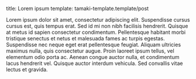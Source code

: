 title: Lorem ipsum
template: tamaki-template.template/post

Lorem ipsum dolor sit amet, consectetur adipiscing elit. 
Suspendisse cursus cursus est, quis tempus erat. 
Sed id mi non nibh facilisis hendrerit. 
Quisque at metus id sapien consectetur condimentum. 
Pellentesque habitant morbi tristique senectus et netus et malesuada fames ac turpis egestas. 
Suspendisse nec neque eget erat pellentesque feugiat. 
Aliquam ultricies maximus nulla, quis consectetur augue. 
Proin laoreet ipsum tellus, vel elementum odio porta ac. 
Aenean congue auctor nulla, et condimentum lacus hendrerit vel. 
Quisque auctor interdum vehicula. Sed convallis vitae lectus et gravida.
